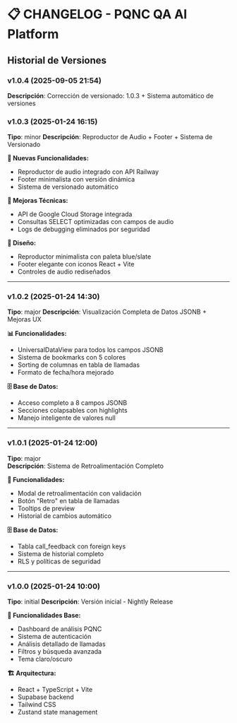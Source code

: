 # 📋 CHANGELOG - PQNC QA AI Platform

## Historial de Versiones

### v1.0.4 (2025-09-05 21:54)
**Descripción**: Corrección de versionado: 1.0.3 + Sistema automático de versiones

### v1.0.3 (2025-01-24 16:15)
**Tipo**: minor
**Descripción**: Reproductor de Audio + Footer + Sistema de Versionado

**🎵 Nuevas Funcionalidades:**
- Reproductor de audio integrado con API Railway
- Footer minimalista con versión dinámica
- Sistema de versionado automático

**🔧 Mejoras Técnicas:**
- API de Google Cloud Storage integrada
- Consultas SELECT optimizadas con campos de audio
- Logs de debugging eliminados por seguridad

**🎨 Diseño:**
- Reproductor minimalista con paleta blue/slate
- Footer elegante con iconos React + Vite
- Controles de audio rediseñados

---

### v1.0.2 (2025-01-24 14:30)
**Tipo**: major
**Descripción**: Visualización Completa de Datos JSONB + Mejoras UX

**📊 Funcionalidades:**
- UniversalDataView para todos los campos JSONB
- Sistema de bookmarks con 5 colores
- Sorting de columnas en tabla de llamadas
- Formato de fecha/hora mejorado

**🗄️ Base de Datos:**
- Acceso completo a 8 campos JSONB
- Secciones colapsables con highlights
- Manejo inteligente de valores null

---

### v1.0.1 (2025-01-24 12:00)
**Tipo**: major  
**Descripción**: Sistema de Retroalimentación Completo

**💬 Funcionalidades:**
- Modal de retroalimentación con validación
- Botón "Retro" en tabla de llamadas
- Tooltips de preview
- Historial de cambios automático

**🗄️ Base de Datos:**
- Tabla call_feedback con foreign keys
- Sistema de historial completo
- RLS y políticas de seguridad

---

### v1.0.0 (2025-01-24 10:00)
**Tipo**: initial
**Descripción**: Versión inicial - Nightly Release

**🚀 Funcionalidades Base:**
- Dashboard de análisis PQNC
- Sistema de autenticación
- Análisis detallado de llamadas
- Filtros y búsqueda avanzada
- Tema claro/oscuro

**🏗️ Arquitectura:**
- React + TypeScript + Vite
- Supabase backend
- Tailwind CSS
- Zustand state management
